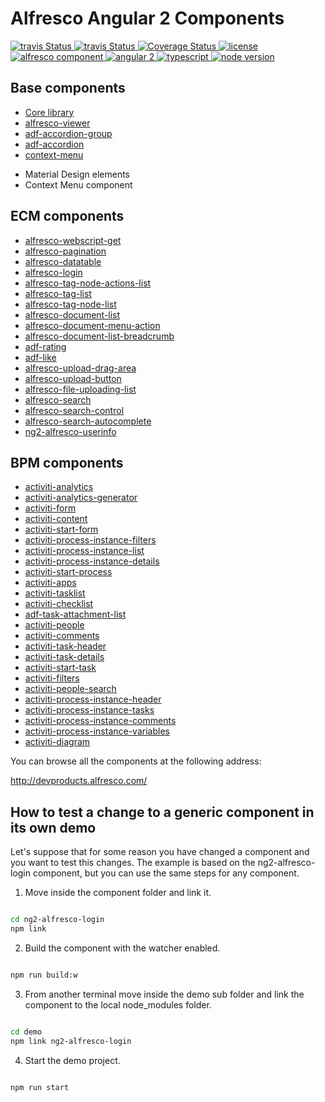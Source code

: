 # Alfresco Angular 2 Components

 <p>
  <a title='Build Status Travis' href="https://travis-ci.org/Alfresco/alfresco-ng2-components">
    <img src='https://travis-ci.org/Alfresco/alfresco-ng2-components.svg?branch=master'  alt='travis
    Status' />
  </a>
  <a title='Build Status AppVeyor' href="https://ci.appveyor.com/project/alfresco/alfresco-ng2-components">
    <img src='https://ci.appveyor.com/api/projects/status/github/Alfresco/alfresco-ng2-components'  alt='travis
    Status' />
  </a>
  <a href='https://codecov.io/gh/Alfresco/alfresco-ng2-components'>
    <img src='https://img.shields.io/codecov/c/github/Alfresco/alfresco-ng2-components/master.svg?maxAge=2592000' alt='Coverage Status' />
  </a>
  <a href='https://github.com/Alfresco/alfresco-ng2-components/blob/master/LICENSE'>
     <img src='https://img.shields.io/hexpm/l/plug.svg' alt='license' />
  </a>
  <a href='https://www.alfresco.com/'>
     <img src='https://img.shields.io/badge/style-component-green.svg?label=alfresco' alt='alfresco component' />
  </a>
  <a href='https://angular.io/'>
     <img src='https://img.shields.io/badge/style-2-red.svg?label=angular' alt='angular 2' />
  </a>
  <a href='https://www.typescriptlang.org/docs/tutorial.html'>
     <img src='https://img.shields.io/badge/style-lang-blue.svg?label=typescript' alt='typescript' />
  </a>
  <a href='https://www.alfresco.com/'>
     <img src='https://img.shields.io/badge/style-%3E5.0.0-blue.svg?label=node%20version' alt='node version' />
  </a>
</p>

## Base components

- [Core library](ng2-alfresco-core/README.md)
- [alfresco-viewer](ng2-alfresco-viewer/README.md)
- [adf-accordion-group](ng2-alfresco-core/README.md)
- [adf-accordion](ng2-alfresco-core/README.md)
- [context-menu](ng2-alfresco-core/README.md)
 * Material Design elements
 * Context Menu component

## ECM components

- [alfresco-webscript-get](ng2-alfresco-webscript/README.md)
- [alfresco-pagination](ng2-alfresco-datatable/README.md)
- [alfresco-datatable](ng2-alfresco-datatable/README.md)
- [alfresco-login](ng2-alfresco-login/README.md)
- [alfresco-tag-node-actions-list](ng2-alfresco-tag/README.md)
- [alfresco-tag-list](ng2-alfresco-tag/README.md)
- [alfresco-tag-node-list](ng2-alfresco-tag/README.md)
- [alfresco-document-list](ng2-alfresco-documentlist/README.md)
- [alfresco-document-menu-action](ng2-alfresco-documentlist/README.md)
- [alfresco-document-list-breadcrumb](ng2-alfresco-documentlist/README.md)
- [adf-rating](ng2-alfresco-social/README.md)
- [adf-like](ng2-alfresco-social/README.md)
- [alfresco-upload-drag-area](ng2-alfresco-upload/README.md)
- [alfresco-upload-button](ng2-alfresco-upload/README.md)
- [alfresco-file-uploading-list](ng2-alfresco-upload/README.md)
- [alfresco-search](ng2-alfresco-search/README.md)
- [alfresco-search-control](ng2-alfresco-search/README.md)
- [alfresco-search-autocomplete](ng2-alfresco-search/README.md)
- [ng2-alfresco-userinfo](ng2-alfresco-userinfo/README.md)

## BPM components

- [activiti-analytics](ng2-activiti-analytics/README.md)
- [activiti-analytics-generator](ng2-activiti-analytics/README.md)
- [activiti-form](ng2-activiti-form/README.md)
- [activiti-content](ng2-activiti-form/README.md)
- [activiti-start-form](ng2-activiti-form/README.md)
- [activiti-process-instance-filters](ng2-activiti-processlist/README.md)
- [activiti-process-instance-list](ng2-activiti-processlist/README.md)
- [activiti-process-instance-details](ng2-activiti-processlist/README.md)
- [activiti-start-process](ng2-activiti-processlist/README.md)
- [activiti-apps](ng2-activiti-tasklist/README.md)
- [activiti-tasklist](ng2-activiti-tasklist/README.md)
- [activiti-checklist](ng2-activiti-tasklist/README.md)
- [adf-task-attachment-list](ng2-activiti-tasklist/README.md)
- [activiti-people](ng2-activiti-tasklist/README.md)
- [activiti-comments](ng2-activiti-tasklist/README.md)
- [activiti-task-header](ng2-activiti-tasklist/README.md)
- [activiti-task-details](ng2-activiti-tasklist/README.md)
- [activiti-start-task](ng2-activiti-tasklist/README.md)
- [activiti-filters](ng2-activiti-tasklist/README.md)
- [activiti-people-search](ng2-activiti-tasklist/README.md)
- [activiti-process-instance-header](ng2-activiti-processlist/README.md)
- [activiti-process-instance-tasks](ng2-activiti-processlist/README.md)
- [activiti-process-instance-comments](ng2-activiti-processlist/README.md)
- [activiti-process-instance-variables](ng2-activiti-processlist/README.md)
- [activiti-diagram](ng2-activiti-diagrams/README.md)

You can browse all the components at the following address:

http://devproducts.alfresco.com/

## How to test a change to a generic component in its own demo

Let's suppose that for some reason you have changed a component and you want to test this changes.
The example is based on the ng2-alfresco-login component, but you can use the same steps for any component.


1.  Move inside the component folder and link it.
```sh

cd ng2-alfresco-login
npm link

```

2.  Build the component with the watcher enabled.
```sh

npm run build:w

```

3. From another terminal move inside the demo sub folder and link the component to the local node_modules folder.
```sh

cd demo
npm link ng2-alfresco-login

```

4. Start the demo project.
```sh

npm run start
```
